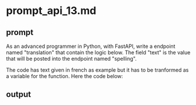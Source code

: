 # prompt_api_13.md

## prompt
As an advanced programmer in Python, with FastAPI, write a endpoint named "translation" that contain the logic below. The field "text" is the value that will be posted into the endpoint named "spelling".

The code has text given in french as example but it has to be tranformed as a variable for the function. Here the code below:



## output
